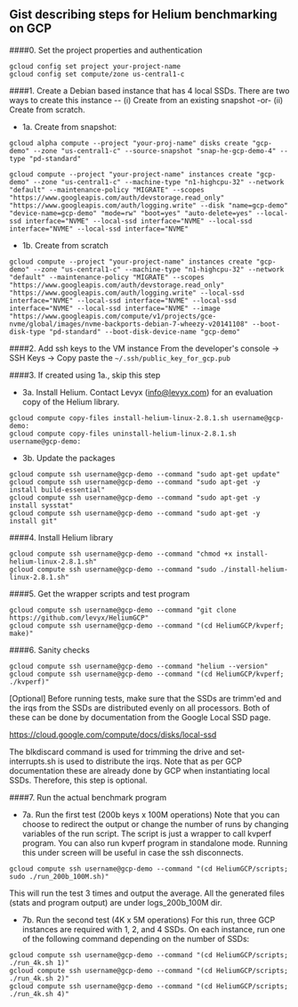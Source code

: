 ## Gist describing steps for Helium benchmarking on GCP

####0. Set the project properties and authentication
```
gcloud config set project your-project-name
gcloud config set compute/zone us-central1-c
```

####1. Create a Debian based instance that has 4 local SSDs. 
There are two ways to create this instance -- (i) Create from an existing snapshot -or- (ii) Create from scratch.

* 1a. Create from snapshot:
```
gcloud alpha compute --project "your-proj-name" disks create "gcp-demo" --zone "us-central1-c" --source-snapshot "snap-he-gcp-demo-4" --type "pd-standard"

gcloud compute --project "your-project-name" instances create "gcp-demo" --zone "us-central1-c" --machine-type "n1-highcpu-32" --network "default" --maintenance-policy "MIGRATE" --scopes "https://www.googleapis.com/auth/devstorage.read_only" "https://www.googleapis.com/auth/logging.write" --disk "name=gcp-demo" "device-name=gcp-demo" "mode=rw" "boot=yes" "auto-delete=yes" --local-ssd interface="NVME" --local-ssd interface="NVME" --local-ssd interface="NVME" --local-ssd interface="NVME"
```

* 1b. Create from scratch
```
gcloud compute --project "your-project-name" instances create "gcp-demo" --zone "us-central1-c" --machine-type "n1-highcpu-32" --network "default" --maintenance-policy "MIGRATE" --scopes "https://www.googleapis.com/auth/devstorage.read_only" "https://www.googleapis.com/auth/logging.write" --local-ssd interface="NVME" --local-ssd interface="NVME" --local-ssd interface="NVME" --local-ssd interface="NVME" --image "https://www.googleapis.com/compute/v1/projects/gce-nvme/global/images/nvme-backports-debian-7-wheezy-v20141108" --boot-disk-type "pd-standard" --boot-disk-device-name "gcp-demo"
```

####2. Add ssh keys to the VM instance
From the developer's console -> SSH Keys -> Copy paste the `~/.ssh/public_key_for_gcp.pub`


####3. If created using 1a., skip this step
* 3a. Install Helium. Contact Levyx (info@levyx.com) for an evaluation copy
    of the Helium library.

```
gcloud compute copy-files install-helium-linux-2.8.1.sh username@gcp-demo:
gcloud compute copy-files uninstall-helium-linux-2.8.1.sh username@gcp-demo:
```

* 3b. Update the packages
```
gcloud compute ssh username@gcp-demo --command "sudo apt-get update"
gcloud compute ssh username@gcp-demo --command "sudo apt-get -y install build-essential"
gcloud compute ssh username@gcp-demo --command "sudo apt-get -y install sysstat"
gcloud compute ssh username@gcp-demo --command "sudo apt-get -y install git"
```

####4. Install Helium library
```
gcloud compute ssh username@gcp-demo --command "chmod +x install-helium-linux-2.8.1.sh"
gcloud compute ssh username@gcp-demo --command "sudo ./install-helium-linux-2.8.1.sh"
```

####5. Get the wrapper scripts and test program
```
gcloud compute ssh username@gcp-demo --command "git clone https://github.com/levyx/HeliumGCP"
gcloud compute ssh username@gcp-demo --command "(cd HeliumGCP/kvperf; make)"
```

####6. Sanity checks
```
gcloud compute ssh username@gcp-demo --command "helium --version"
gcloud compute ssh username@gcp-demo --command "(cd HeliumGCP/kvperf; ./kvperf)"
```
[Optional] Before running tests, make sure that the SSDs are trimm'ed and
the irqs from the SSDs are distributed evenly on all processors. Both
of these can be done by documentation from the Google Local SSD page.

https://cloud.google.com/compute/docs/disks/local-ssd

The blkdiscard command is used for trimming the drive and set-interrupts.sh
is used to distribute the irqs. Note that as per GCP documentation these
are already done by GCP when instantiating local SSDs. Therefore, this
step is optional.


####7. Run the actual benchmark program

* 7a. Run the first test (200b keys x 100M operations)
Note that you can choose to redirect the output or change the number
of runs by changing variables of the run script. The script is just a
wrapper to call kvperf program. You can also run kvperf program in
standalone mode. Running this under screen will be useful in case the
ssh disconnects.

```
gcloud compute ssh username@gcp-demo --command "(cd HeliumGCP/scripts; sudo ./run_200b_100M.sh)"
```
This will run the test 3 times and output the average. All the generated
files (stats and program output) are under logs_200b_100M dir. 


* 7b. Run the second test (4K x 5M operations)
For this run, three GCP instances are required with 1, 2, and 4 SSDs. On
each instance, run one of the following command depending on the number of SSDs:

```
gcloud compute ssh username@gcp-demo --command "(cd HeliumGCP/scripts; ./run_4k.sh 1)"
gcloud compute ssh username@gcp-demo --command "(cd HeliumGCP/scripts; ./run_4k.sh 2)"
gcloud compute ssh username@gcp-demo --command "(cd HeliumGCP/scripts; ./run_4k.sh 4)"
```

